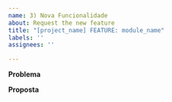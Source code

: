 ```yaml
---
name: 3) Nova Funcionalidade
about: Request the new feature
title: "[project_name] FEATURE: module_name"
labels: ''
assignees: ''

---
```


**Problema**

**Proposta**
